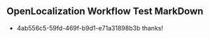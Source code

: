 ## OpenLocalization Workflow Test MarkDown
* 4ab556c5-59fd-469f-b9d1-e71a31898b3b 
thanks!<!--HONumber=Mar16_HO4-->
